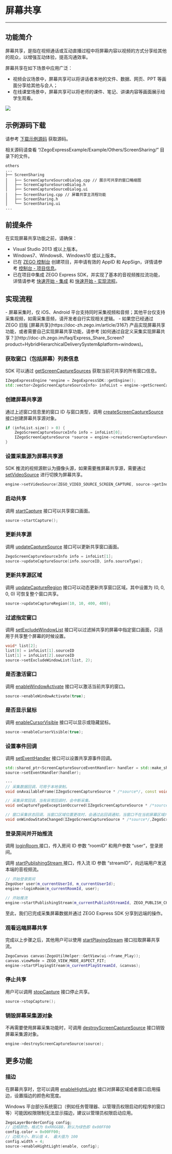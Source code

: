 # 屏幕共享

- - -

## 功能简介

屏幕共享，是指在视频通话或互动直播过程中将屏幕内容以视频的方式分享给其他的观众，以增强互动体验，提高沟通效率。

屏幕共享在如下场景中应用广泛：

- 视频会议场景中，屏幕共享可以将讲话者本地的文件、数据、网页、PPT 等画面分享给其他与会人；
- 在线课堂场景中，屏幕共享可以将老师的课件、笔记、讲课内容等画面展示给学生观看。

<Frame width="512" height="auto" caption="">
  <img src="https://doc-media.zego.im/sdk-doc/Pics/Express/screen_share_scene_new.png" />
</Frame>

## 示例源码下载

请参考 [下载示例源码](https://doc-zh.zego.im/article/3128) 获取源码。

相关源码请查看 “/ZegoExpressExample/Example/Others/ScreenSharing/” 目录下的文件。

```
others
...
├── ScreenSharing
│   ├── ScreenCaptureSourceDialog.cpp // 展示可共享的窗口略缩图
│   ├── ScreenCaptureSourceDialog.h
│   ├── ScreenCaptureSourceDialog.ui
│   ├── ScreenSharing.cpp // 屏幕共享主流程功能
│   ├── ScreenSharing.h
│   └── ScreenSharing.ui
...
```

## 前提条件

在实现屏幕共享功能之前，请确保：
- Visual Studio 2013 或以上版本。
- Windows7、Windows8、Windows10 或以上版本。
- 已在 [ZEGO 控制台](https://console.zego.im) 创建项目，并申请有效的 AppID 和 AppSign，详情请参考 [控制台 - 项目信息](/console/project-info)。
- 已在项目中集成 ZEGO Express SDK，并实现了基本的音视频推拉流功能，详情请参考 [快速开始 - 集成](https://doc-zh.zego.im/article/197) 和 [快速开始 - 实现流程](https://doc-zh.zego.im/article/7633)。



## 实现流程

<Warning title="注意">
- 屏幕采集时，仅 iOS、Android 平台支持同时采集视频和音频；其他平台仅支持采集视频，如需采集音频，请开发者自行实现相关逻辑。
- 如果您已经通过 ZEGO 旧版 [屏幕共享](https://doc-zh.zego.im/article/3167) 产品实现屏幕共享功能，或者需要自己实现屏幕共享功能，请参考 [如何通过自定义采集实现屏幕共享？](http://doc-zh.zego.im/faq/Express_Share_Screen?product=HybridHierarchicalDeliverySystem&platform=windows)。
</Warning>

### 获取窗口（包括屏幕）列表信息

SDK 可以通过 [getScreenCaptureSources](https://doc-zh.zego.im/article/api?doc=Express_Video_SDK_API~cpp_windows~class~IZegoExpressEngine#get-screen-capture-sources) 获取当前可共享的所有窗口信息。

```cpp
IZegoExpressEngine *engine = ZegoExpressSDK::getEngine();
std::vector<ZegoScreenCaptureSourceInfo> infoList = engine->getScreenCaptureSources(400, 400, 100, 100);
```

### 创建屏幕共享源

通过上述窗口信息里的窗口 ID 与窗口类型，调用 [createScreenCaptureSource](https://doc-zh.zego.im/article/api?doc=Express_Video_SDK_API~cpp_windows~class~IZegoExpressEngine#create-screen-capture-source) 接口创建屏幕共享源对象。

```cpp
if (infoList.size() > 0) {
    ZegoScreenCaptureSourceInfo info = infoList[0];
    IZegoScreenCaptureSource *source = engine->createScreenCaptureSource(info.sourceID, info.sourceType);
}
```

### 设置采集源为屏幕共享源

SDK 推流的视频源默认为摄像头源，如果需要推屏幕共享源，需要通过 [setVideoSource](https://doc-zh.zego.im/article/api?doc=Express_Video_SDK_API~cpp_windows~class~IZegoExpressEngine#set-video-source) 进行切换为屏幕共享。

```cpp
engine->setVideoSource(ZEGO_VIDEO_SOURCE_SCREEN_CAPTURE, source->getIndex(), ZEGO_PUBLISH_CHANNEL_MAIN);

```

### 启动共享

调用 [startCapture](https://doc-zh.zego.im/article/api?doc=Express_Video_SDK_API~cpp_windows~class~IZegoScreenCaptureSource#start-capture) 接口可以共享窗口画面。

```cpp
source->startCapture();
```

### 更新共享源

调用 [updateCaptureSource](https://doc-zh.zego.im/article/api?doc=Express_Video_SDK_API~cpp_windows~class~IZegoScreenCaptureSource#update-capture-source) 接口可以更新共享窗口画面。

```cpp
ZegoScreenCaptureSourceInfo info = infoList[1];
source->updateCaptureSource(info.sourceID, info.sourceType);
```

### 更新共享源区域

调用 [updateCaptureRegion](https://doc-zh.zego.im/article/api?doc=Express_Video_SDK_API~cpp_windows~class~IZegoScreenCaptureSource#update-capture-region) 接口可以动态更新共享窗口区域。其中设置为 (0, 0, 0, 0) 可恢复整个窗口共享。


```cpp
source->updateCaptureRegion(10, 10, 400, 400);
```

### 过滤指定窗口

调用 [setExcludeWindowList](https://doc-zh.zego.im/article/api?doc=Express_Video_SDK_API~cpp_windows~class~IZegoScreenCaptureSource#set-exclude-window-list) 接口可以过滤掉共享的屏幕中指定窗口画面，只适用于共享整个屏幕的时候设置。

```cpp
void* list[2];
list[0] = infoList[1].sourceID
list[1] = infoList[2].sourceID
source->setExcludeWindowList(list, 2);
```

### 是否激活窗口

调用 [enableWindowActivate](https://doc-zh.zego.im/article/api?doc=Express_Video_SDK_API~cpp_windows~class~IZegoScreenCaptureSource#enable-window-activate) 接口可以激活当前共享的窗口。

```cpp
source->enableWindowActivate(true);
```

### 是否显示鼠标

调用 [enableCursorVisible](https://doc-zh.zego.im/article/api?doc=Express_Video_SDK_API~cpp_windows~class~IZegoScreenCaptureSource#enable-cursor-visible) 接口可以显示或隐藏鼠标。

```cpp
source->enableCursorVisible(true);
```

<a id="callback"></a>

### 设置事件回调

调用 [setEventHandler](https://doc-zh.zego.im/article/api?doc=Express_Video_SDK_API~cpp_windows~class~IZegoScreenCaptureSource#set-event-handler) 接口可以设置共享源事件回调。

```cpp
std::shared_ptr<ScreenCaptureSourceEventHandler> handler = std::make_shared<ScreenCaptureSourceEventHandler>(this);
source->setEventHandler(handler);

···
// 采集数据回调，可用于本地录制。
void onAvailableFrame(IZegoScreenCaptureSource * /*source*/, const void * /*data*/,unsigned int /*dataLength*/, ZegoVideoFrameParam /*param*/) override;

// 采集异常回调，当有异常回调时，会中断采集。
void onCaptureTypeExceptionOccurred(IZegoScreenCaptureSource * /*source*/, ZegoScreenCaptureSourceType /*sourceType*/, ZegoScreenCaptureSourceExceptionType /*exceptionType*/) override;

// 窗口采集状态回调，当窗口区域位置更改时，会通过此回调通知，当窗口不在当前屏幕区域内时，会停止采集。
void onWindowStateChanged(IZegoScreenCaptureSource * /*source*/,ZegoScreenCaptureWindowState /*windowState*/,ZegoRect /*windowRect*/) override;
```

### 登录房间并开始推流

调用 [loginRoom ](https://doc-zh.zego.im/article/api?doc=Express_Video_SDK_API~cpp_windows~class~IZegoExpressEngine#login-room) 接口，传入房间 ID 参数 “roomID” 和用户参数 “user”，登录房间。

调用 [startPublishingStream ](https://doc-zh.zego.im/article/api?doc=Express_Video_SDK_API~cpp_windows~class~IZegoExpressEngine#start-publishing-stream) 接口，传入流 ID 参数 “streamID”，向远端用户发送本端的音视频流。


```cpp
// 开始登录房间
ZegoUser user(m_currentUserId, m_currentUserId);
engine->loginRoom(m_currentRoomId, user);

// 开始推流
engine->startPublishingStream(m_currentPublishStreamId, ZEGO_PUBLISH_CHANNEL_MAIN);
```

至此，我们已完成采集屏幕数据并通过 ZEGO Express SDK 分享到远端的操作。

### 观看远端屏幕共享

完成以上步骤之后，其他用户可以使用 [startPlayingStream](https://doc-zh.zego.im/article/api?doc=Express_Video_SDK_API~cpp_windows~class~IZegoExpressEngine#start-playing-stream) 接口拉取屏幕共享流。

```cpp
ZegoCanvas canvas(ZegoUtilHelper::GetView(ui->frame_Play));
canvas.viewMode = ZEGO_VIEW_MODE_ASPECT_FIT;
engine->startPlayingStream(m_currentPlayStreamId, &canvas);
```

### 停止共享

用户可以调用 [stopCapture](https://doc-zh.zego.im/article/api?doc=Express_Video_SDK_API~cpp_windows~class~IZegoScreenCaptureSource#stop-capture) 接口停止共享。

```cpp
source->stopCapture();
```

### 销毁屏幕采集源对象

不再需要使用屏幕采集功能时，可调用 [destroyScreenCaptureSource](https://doc-zh.zego.im/article/api?doc=Express_Video_SDK_API~cpp_windows~class~IZegoExpressEngine#destroy-screen-capture-source) 接口销毁屏幕采集源对象。

```cpp
engine->destroyScreenCaptureSource(source);
```

## 更多功能

### 描边

在屏幕共享时，您可以调用 [enableHightLight](https://doc-zh.zego.im/article/api?doc=Express_Video_SDK_API~cpp_windows~class~IZegoScreenCaptureSource#enable-hight-light) 接口对屏幕区域或者窗口启用描边，设置描边的颜色和宽度。

<Warning title="注意">
Windows 平台部分系统窗口（例如任务管理器、以管理员权限启动的程序的窗口等）可能因权限限制无法显示描边，建议以管理员权限启动应用。
</Warning>

```cpp
ZegoLayerBorderConfig config;
// 边框颜色，格式为 0xRRGGBB，默认为绿色即 0x00FF00
config.color = 0x00FF00;
// 边框大小，默认值 4， 最大值为 100
config.width = 4;
source->enableHightLight(enable, config);
```
